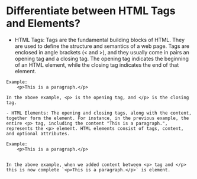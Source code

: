 # Differentiate between HTML Tags and Elements?

   - HTML Tags: Tags are the fundamental building blocks of HTML. They are used to define the structure and semantics of a web page. Tags are enclosed in angle brackets (< and >), and they usually come in pairs an opening tag and a closing tag. The opening tag indicates the beginning of an HTML element, while the closing tag indicates the end of that element.

    Example:	
        <p>This is a paragraph.</p>

    In the above example, <p> is the opening tag, and </p> is the closing tag.

    - HTML Elements: The opening and closing tags, along with the content, together form the element. For instance, in the previous example, the entire <p> tag, including the content "This is a paragraph.", represents the <p> element. HTML elements consist of tags, content, and optional attributes.
    
    Example:	
        <p>This is a paragraph.</p>


    In the above example, when we added content between <p> tag and </p> this is now complete `<p>This is a paragraph.</p>` is element.